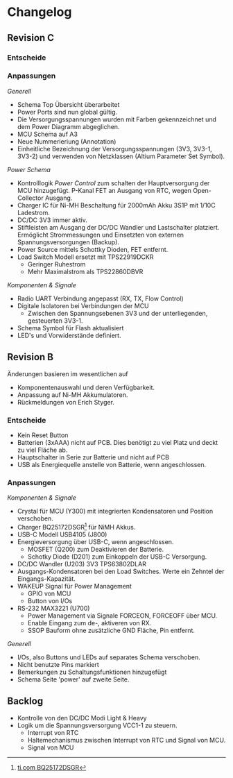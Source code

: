 # Changelog

## Revision C
### Entscheide

### Anpassungen
*Generell*
- Schema Top Übersicht überarbeitet
- Power Ports sind nun global gültig.
- Die Versorgungsspannungen wurden mit Farben gekennzeichnet und dem Power Diagramm abgeglichen.
- MCU Schema auf A3
- Neue Nummerieriung (Annotation)
- Einheitliche Bezeichnung der Versorgungsspannungen (3V3, 3V3-1, 3V3-2) und verwenden von Netzklassen (Altium Parameter Set Symbol).

*Power Schema*

- Kontrolllogik *Power Control* zum schalten der Hauptversorgung der MCU hinzugefügt. P-Kanal FET an Ausgang von RTC, wegen Open-Collector Ausgang.
- Charger IC für Ni-MH Beschaltung für 2000mAh Akku 3S1P mit 1/10C Ladestrom.
- DC/DC 3V3 immer aktiv.
- Stiftleisten am Ausgang der DC/DC Wandler und Lastschalter platziert. Ermöglicht Strommessungen und Einsetzten von externen Spannungsversorgungen (Backup).
- Power Source mittels Schottky Dioden, FET entfernt.
- Load Switch Modell ersetzt mit TPS22919DCKR
  - Geringer Ruhestrom
  - Mehr Maximalstrom als TPS22860DBVR

*Komponenten & Signale*

- Radio UART Verbindung angepasst (RX, TX, Flow Control)
- Digitale Isolatoren bei Verbindungen der MCU
  - Zwischen den Spannungsebenen 3V3 und der unterliegenden, gesteuerten 3V3-1.
- Schema Symbol für Flash aktualisiert
- LED's und Vorwiderstände definiert.

## Revision B
Änderungen basieren im wesentlichen auf
- Komponentenauswahl und deren Verfügbarkeit.
- Anpassung auf Ni-MH Akkumulatoren.
- Rückmeldungen von Erich Styger.

### Entscheide
- Kein Reset Button
- Batterien (3xAAA) nicht auf PCB. Dies benötigt zu viel Platz und deckt zu viel Fläche ab.
- Hauptschalter in Serie zur Batterie und nicht auf PCB
- USB als Energiequelle anstelle von Batterie, wenn angeschlossen.

### Anpassungen
*Komponenten & Signale*

- Crystal für MCU (Y300) mit integrierten Kondensatoren und Position verschoben.
- Charger BQ25172DSGR[^1] für NiMH Akkus.
- USB-C Modell USB4105 (J800)
- Energieversorgung über USB-C, wenn angeschlossen.
  - MOSFET (Q200) zum Deaktivieren der Batterie.
  - Schotky Diode (D201) zum Einkoppeln der USB-C Versorgung.
- DC/DC Wandler (U203) 3V3 TPS63802DLAR
- Ausgangs-Kondensatoren bei den Load Switches. Werte ein Zehntel der Eingangs-Kapazität.
- WAKEUP Signal für Power Management
  - GPIO von MCU
  - Button von I/Os
- RS-232 MAX3221 (U700)
    - Power Management via Signale FORCEON, FORCEOFF über MCU.
    - Enable Eingang zum de-, aktiveren von RX.
    - SSOP Bauform ohne zusätzliche GND Fläche, Pin entfernt.
    
*Generell*

- I/Os, also Buttons und LEDs auf separates Schema verschoben.
- Nicht benutzte Pins markiert
- Bemerkungen zu Schaltungsfunktionen hinzugefügt
- Schema Seite 'power' auf zweite Seite.

[^1]: [ti.com BQ25172DSGR](https://www.ti.com/lit/ds/symlink/bq25172.pdf?ts=1713164591620&ref_url=https%253A%252F%252Fwww.ti.com%252Fproduct%252FBQ25172)


## Backlog
- Kontrolle von den DC/DC Modi Light & Heavy
- Logik um die Spannungsversorgung VCC1-1 zu steuern.
  - Interrupt von RTC
  - Haltemechanismus zwischen Interrupt von RTC und Signal von MCU.
  - Signal von MCU
